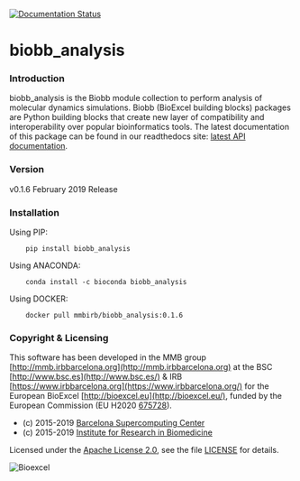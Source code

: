 [![Documentation Status](https://readthedocs.org/projects/biobb-analysis/badge/?version=latest)](https://biobb-analysis.readthedocs.io/en/latest/?badge=latest)

# biobb_analysis

### Introduction
biobb_analysis is the Biobb module collection to perform analysis of molecular dynamics simulations.
Biobb (BioExcel building blocks) packages are Python building blocks that
create new layer of compatibility and interoperability over popular
bioinformatics tools.
The latest documentation of this package can be found in our readthedocs site:
[latest API documentation](http://biobb_analysis.readthedocs.io/en/latest/).

### Version
v0.1.6 February 2019 Release

### Installation
Using PIP:

        pip install biobb_analysis

Using ANACONDA:

        conda install -c bioconda biobb_analysis

Using DOCKER:

        docker pull mmbirb/biobb_analysis:0.1.6

### Copyright & Licensing
This software has been developed in the MMB group [http://mmb.irbbarcelona.org](http://mmb.irbbarcelona.org) at the
BSC [http://www.bsc.es](http://www.bsc.es/) & IRB [https://www.irbbarcelona.org](https://www.irbbarcelona.org/) for the European BioExcel [http://bioexcel.eu](http://bioexcel.eu/), funded by the European Commission
(EU H2020 [675728](http://cordis.europa.eu/projects/675728)).

* (c) 2015-2019 [Barcelona Supercomputing Center](https://www.bsc.es/)
* (c) 2015-2019 [Institute for Research in Biomedicine](https://www.irbbarcelona.org/)

Licensed under the
[Apache License 2.0](https://www.apache.org/licenses/LICENSE-2.0), see the file
[LICENSE](LICENSE) for details.

![](https://bioexcel.eu/wp-content/uploads/2015/12/Bioexcell_logo_1080px_transp.png "Bioexcel")
